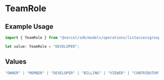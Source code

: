 # TeamRole

## Example Usage

```typescript
import { TeamRole } from "@vercel/sdk/models/operations/listaccessgroupmembers.js";

let value: TeamRole = "DEVELOPER";
```

## Values

```typescript
"OWNER" | "MEMBER" | "DEVELOPER" | "BILLING" | "VIEWER" | "CONTRIBUTOR"
```
